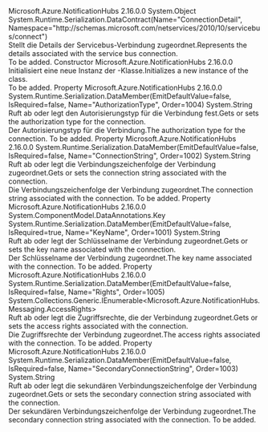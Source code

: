 <Type Name="ConnectionDetail" FullName="Microsoft.Azure.NotificationHubs.Management.ConnectionDetail">
  <TypeSignature Language="C#" Value="public class ConnectionDetail" />
  <TypeSignature Language="ILAsm" Value=".class public auto ansi beforefieldinit ConnectionDetail extends System.Object" />
  <TypeSignature Language="DocId" Value="T:Microsoft.Azure.NotificationHubs.Management.ConnectionDetail" />
  <TypeSignature Language="VB.NET" Value="Public Class ConnectionDetail" />
  <TypeSignature Language="F#" Value="type ConnectionDetail = class" />
  <AssemblyInfo>
    <AssemblyName>Microsoft.Azure.NotificationHubs</AssemblyName>
    <AssemblyVersion>2.16.0.0</AssemblyVersion>
  </AssemblyInfo>
  <Base>
    <BaseTypeName>System.Object</BaseTypeName>
  </Base>
  <Interfaces />
  <Attributes>
    <Attribute>
      <AttributeName>System.Runtime.Serialization.DataContract(Name="ConnectionDetail", Namespace="http://schemas.microsoft.com/netservices/2010/10/servicebus/connect")</AttributeName>
    </Attribute>
  </Attributes>
  <Docs>
    <summary><span data-ttu-id="602bd-101">Stellt die Details der Servicebus-Verbindung zugeordnet.</span><span class="sxs-lookup"><span data-stu-id="602bd-101">Represents the details associated with the service bus connection.</span></span></summary>
    <remarks>To be added.</remarks>
  </Docs>
  <Members>
    <Member MemberName=".ctor">
      <MemberSignature Language="C#" Value="public ConnectionDetail ();" />
      <MemberSignature Language="ILAsm" Value=".method public hidebysig specialname rtspecialname instance void .ctor() cil managed" />
      <MemberSignature Language="DocId" Value="M:Microsoft.Azure.NotificationHubs.Management.ConnectionDetail.#ctor" />
      <MemberSignature Language="VB.NET" Value="Public Sub New ()" />
      <MemberType>Constructor</MemberType>
      <AssemblyInfo>
        <AssemblyName>Microsoft.Azure.NotificationHubs</AssemblyName>
        <AssemblyVersion>2.16.0.0</AssemblyVersion>
      </AssemblyInfo>
      <Parameters />
      <Docs>
        <summary><span data-ttu-id="602bd-102">Initialisiert eine neue Instanz der <see cref="T:Microsoft.Azure.NotificationHubs.Management.ConnectionDetail" />-Klasse.</span><span class="sxs-lookup"><span data-stu-id="602bd-102">Initializes a new instance of the <see cref="T:Microsoft.Azure.NotificationHubs.Management.ConnectionDetail" /> class.</span></span></summary>
        <remarks>To be added.</remarks>
      </Docs>
    </Member>
    <Member MemberName="AuthorizationType">
      <MemberSignature Language="C#" Value="public string AuthorizationType { get; set; }" />
      <MemberSignature Language="ILAsm" Value=".property instance string AuthorizationType" />
      <MemberSignature Language="DocId" Value="P:Microsoft.Azure.NotificationHubs.Management.ConnectionDetail.AuthorizationType" />
      <MemberSignature Language="VB.NET" Value="Public Property AuthorizationType As String" />
      <MemberSignature Language="F#" Value="member this.AuthorizationType : string with get, set" Usage="Microsoft.Azure.NotificationHubs.Management.ConnectionDetail.AuthorizationType" />
      <MemberType>Property</MemberType>
      <AssemblyInfo>
        <AssemblyName>Microsoft.Azure.NotificationHubs</AssemblyName>
        <AssemblyVersion>2.16.0.0</AssemblyVersion>
      </AssemblyInfo>
      <Attributes>
        <Attribute>
          <AttributeName>System.Runtime.Serialization.DataMember(EmitDefaultValue=false, IsRequired=false, Name="AuthorizationType", Order=1004)</AttributeName>
        </Attribute>
      </Attributes>
      <ReturnValue>
        <ReturnType>System.String</ReturnType>
      </ReturnValue>
      <Docs>
        <summary><span data-ttu-id="602bd-103">Ruft ab oder legt den Autorisierungstyp für die Verbindung fest.</span><span class="sxs-lookup"><span data-stu-id="602bd-103">Gets or sets the authorization type for the connection.</span></span></summary>
        <value><span data-ttu-id="602bd-104">Der Autorisierungstyp für die Verbindung.</span><span class="sxs-lookup"><span data-stu-id="602bd-104">The authorization type for the connection.</span></span></value>
        <remarks>To be added.</remarks>
      </Docs>
    </Member>
    <Member MemberName="ConnectionString">
      <MemberSignature Language="C#" Value="public string ConnectionString { get; set; }" />
      <MemberSignature Language="ILAsm" Value=".property instance string ConnectionString" />
      <MemberSignature Language="DocId" Value="P:Microsoft.Azure.NotificationHubs.Management.ConnectionDetail.ConnectionString" />
      <MemberSignature Language="VB.NET" Value="Public Property ConnectionString As String" />
      <MemberSignature Language="F#" Value="member this.ConnectionString : string with get, set" Usage="Microsoft.Azure.NotificationHubs.Management.ConnectionDetail.ConnectionString" />
      <MemberType>Property</MemberType>
      <AssemblyInfo>
        <AssemblyName>Microsoft.Azure.NotificationHubs</AssemblyName>
        <AssemblyVersion>2.16.0.0</AssemblyVersion>
      </AssemblyInfo>
      <Attributes>
        <Attribute>
          <AttributeName>System.Runtime.Serialization.DataMember(EmitDefaultValue=false, IsRequired=false, Name="ConnectionString", Order=1002)</AttributeName>
        </Attribute>
      </Attributes>
      <ReturnValue>
        <ReturnType>System.String</ReturnType>
      </ReturnValue>
      <Docs>
        <summary><span data-ttu-id="602bd-105">Ruft ab oder legt die Verbindungszeichenfolge der Verbindung zugeordnet.</span><span class="sxs-lookup"><span data-stu-id="602bd-105">Gets or sets the connection string associated with the connection.</span></span></summary>
        <value><span data-ttu-id="602bd-106">Die Verbindungszeichenfolge der Verbindung zugeordnet.</span><span class="sxs-lookup"><span data-stu-id="602bd-106">The connection string associated with the connection.</span></span></value>
        <remarks>To be added.</remarks>
      </Docs>
    </Member>
    <Member MemberName="KeyName">
      <MemberSignature Language="C#" Value="public string KeyName { get; set; }" />
      <MemberSignature Language="ILAsm" Value=".property instance string KeyName" />
      <MemberSignature Language="DocId" Value="P:Microsoft.Azure.NotificationHubs.Management.ConnectionDetail.KeyName" />
      <MemberSignature Language="VB.NET" Value="Public Property KeyName As String" />
      <MemberSignature Language="F#" Value="member this.KeyName : string with get, set" Usage="Microsoft.Azure.NotificationHubs.Management.ConnectionDetail.KeyName" />
      <MemberType>Property</MemberType>
      <AssemblyInfo>
        <AssemblyName>Microsoft.Azure.NotificationHubs</AssemblyName>
        <AssemblyVersion>2.16.0.0</AssemblyVersion>
      </AssemblyInfo>
      <Attributes>
        <Attribute>
          <AttributeName>System.ComponentModel.DataAnnotations.Key</AttributeName>
        </Attribute>
        <Attribute>
          <AttributeName>System.Runtime.Serialization.DataMember(EmitDefaultValue=false, IsRequired=true, Name="KeyName", Order=1001)</AttributeName>
        </Attribute>
      </Attributes>
      <ReturnValue>
        <ReturnType>System.String</ReturnType>
      </ReturnValue>
      <Docs>
        <summary><span data-ttu-id="602bd-107">Ruft ab oder legt der Schlüsselname der Verbindung zugeordnet.</span><span class="sxs-lookup"><span data-stu-id="602bd-107">Gets or sets the key name associated with the connection.</span></span></summary>
        <value><span data-ttu-id="602bd-108">Der Schlüsselname der Verbindung zugeordnet.</span><span class="sxs-lookup"><span data-stu-id="602bd-108">The key name associated with the connection.</span></span></value>
        <remarks>To be added.</remarks>
      </Docs>
    </Member>
    <Member MemberName="Rights">
      <MemberSignature Language="C#" Value="public System.Collections.Generic.IEnumerable&lt;Microsoft.Azure.NotificationHubs.Messaging.AccessRights&gt; Rights { get; set; }" />
      <MemberSignature Language="ILAsm" Value=".property instance class System.Collections.Generic.IEnumerable`1&lt;valuetype Microsoft.Azure.NotificationHubs.Messaging.AccessRights&gt; Rights" />
      <MemberSignature Language="DocId" Value="P:Microsoft.Azure.NotificationHubs.Management.ConnectionDetail.Rights" />
      <MemberSignature Language="VB.NET" Value="Public Property Rights As IEnumerable(Of AccessRights)" />
      <MemberSignature Language="F#" Value="member this.Rights : seq&lt;Microsoft.Azure.NotificationHubs.Messaging.AccessRights&gt; with get, set" Usage="Microsoft.Azure.NotificationHubs.Management.ConnectionDetail.Rights" />
      <MemberType>Property</MemberType>
      <AssemblyInfo>
        <AssemblyName>Microsoft.Azure.NotificationHubs</AssemblyName>
        <AssemblyVersion>2.16.0.0</AssemblyVersion>
      </AssemblyInfo>
      <Attributes>
        <Attribute>
          <AttributeName>System.Runtime.Serialization.DataMember(EmitDefaultValue=false, IsRequired=false, Name="Rights", Order=1005)</AttributeName>
        </Attribute>
      </Attributes>
      <ReturnValue>
        <ReturnType>System.Collections.Generic.IEnumerable&lt;Microsoft.Azure.NotificationHubs.Messaging.AccessRights&gt;</ReturnType>
      </ReturnValue>
      <Docs>
        <summary><span data-ttu-id="602bd-109">Ruft ab oder legt die Zugriffsrechte, die der Verbindung zugeordnet.</span><span class="sxs-lookup"><span data-stu-id="602bd-109">Gets or sets the access rights associated with the connection.</span></span></summary>
        <value><span data-ttu-id="602bd-110">Die Zugriffsrechte der Verbindung zugeordnet.</span><span class="sxs-lookup"><span data-stu-id="602bd-110">The access rights associated with the connection.</span></span></value>
        <remarks>To be added.</remarks>
      </Docs>
    </Member>
    <Member MemberName="SecondaryConnectionString">
      <MemberSignature Language="C#" Value="public string SecondaryConnectionString { get; set; }" />
      <MemberSignature Language="ILAsm" Value=".property instance string SecondaryConnectionString" />
      <MemberSignature Language="DocId" Value="P:Microsoft.Azure.NotificationHubs.Management.ConnectionDetail.SecondaryConnectionString" />
      <MemberSignature Language="VB.NET" Value="Public Property SecondaryConnectionString As String" />
      <MemberSignature Language="F#" Value="member this.SecondaryConnectionString : string with get, set" Usage="Microsoft.Azure.NotificationHubs.Management.ConnectionDetail.SecondaryConnectionString" />
      <MemberType>Property</MemberType>
      <AssemblyInfo>
        <AssemblyName>Microsoft.Azure.NotificationHubs</AssemblyName>
        <AssemblyVersion>2.16.0.0</AssemblyVersion>
      </AssemblyInfo>
      <Attributes>
        <Attribute>
          <AttributeName>System.Runtime.Serialization.DataMember(EmitDefaultValue=false, IsRequired=false, Name="SecondaryConnectionString", Order=1003)</AttributeName>
        </Attribute>
      </Attributes>
      <ReturnValue>
        <ReturnType>System.String</ReturnType>
      </ReturnValue>
      <Docs>
        <summary><span data-ttu-id="602bd-111">Ruft ab oder legt die sekundären Verbindungszeichenfolge der Verbindung zugeordnet.</span><span class="sxs-lookup"><span data-stu-id="602bd-111">Gets or sets the secondary connection string associated with the connection.</span></span></summary>
        <value><span data-ttu-id="602bd-112">Der sekundären Verbindungszeichenfolge der Verbindung zugeordnet.</span><span class="sxs-lookup"><span data-stu-id="602bd-112">The secondary connection string associated with the connection.</span></span></value>
        <remarks>To be added.</remarks>
      </Docs>
    </Member>
  </Members>
</Type>